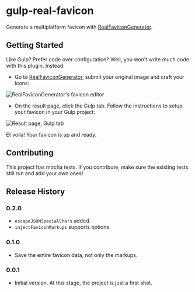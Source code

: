 # gulp-real-favicon

Generate a multiplatform favicon with [RealFaviconGenerator](http://realfavicongenerator.net/).

## Getting Started

Like Gulp? Prefer code over configuration? Well, you won't write much code with this plugin. Instead:

- Go to [RealFaviconGenerator](http://realfavicongenerator.net/), submit your original image and craft your icons:

![RealFaviconGenerator's favicon editor](https://cloud.githubusercontent.com/assets/423852/11017637/82ea6200-85a5-11e5-85e4-c30ac76c730f.png)

- On the result page, click the Gulp tab. Follow the instructions to setup your favicon in your Gulp project:

![Result page, Gulp tab](https://cloud.githubusercontent.com/assets/423852/11017638/85afda1a-85a5-11e5-948c-8fe3a0f5d6d2.png)

Et voilà! Your favicon is up and ready.

## Contributing
This project has mocha tests. If you contribute, make sure the existing tests still run and add your own ones!

## Release History

### 0.2.0

- `escapeJSONSpecialChars` added.
- `injectFaviconMarkups` supports options.

### 0.1.0

- Save the entire favicon data, not only the markups.

### 0.0.1

- Initial version. At this stage, the project is just a first shot.
